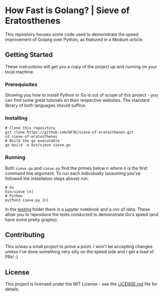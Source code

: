 # How Fast is Golang? | Sieve of Eratosthenes

This repository houses some code used to demonstrate the speed improvement of Golang over Python, as featured in a Medium article.

## Getting Started

These instructions will get you a copy of the project up and running on your local machine.

### Prerequisites

Showing you how to install Python or Go is out of scope of this project - you can find some great tutorials on their respective websites. The standard library of both languages should suffice.

### Installing

```
# Clone this repository
git clone https://github.com/8F3E/sieve-of-eratosthenes.git
cd sieve-of-eratosthenes
# Build the go executable
go build -o bin/sieve sieve.go
```

### Running

Both `sieve.go` and `sieve.py` find the primes below n where n is the first command line argument. To run each individually (assuming you've followed the installation steps above) run:

```
# Go
bin/sieve [n]
# Python
python3 sieve.py [n]
```

In the [testing](testing) folder there is a jupyter notebook and a csv of data. These allow you to reproduce the tests conducted to demonstrate Go's speed (and have some pretty graphs).

## Contributing

This is/was a small project to prove a point. I won't be accepting changes unless I've done something very silly on the speed side and I get a load of PRs! :)

## License

This project is licensed under the MIT License - see the [LICENSE.md](LICENSE.md) file for details.
